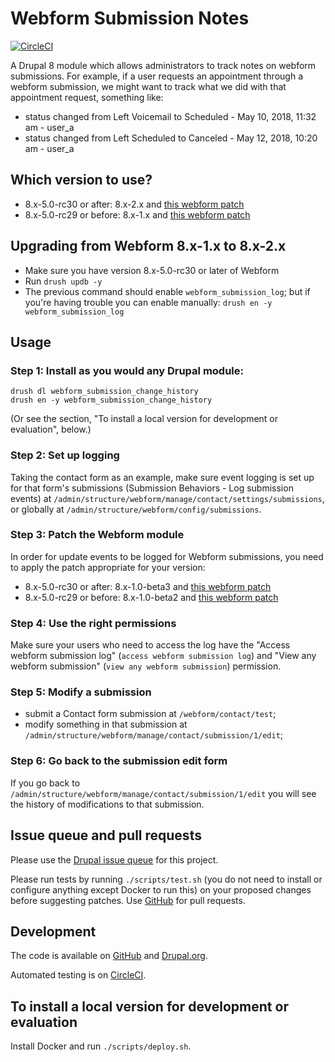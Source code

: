 Webform Submission Notes
=====

[![CircleCI](https://circleci.com/gh/dcycle/webform_submission_change_history.svg?style=svg)](https://circleci.com/gh/dcycle/webform_submission_change_history)

A Drupal 8 module which allows administrators to track notes on webform submissions. For example, if a user requests an appointment through a webform submission, we might want to track what we did with that appointment request, something like:

* status changed from Left Voicemail to Scheduled - May 10, 2018, 11:32 am - user_a
* status changed from Left Scheduled to Canceled - May 12, 2018, 10:20 am - user_a

Which version to use?
-----

* 8.x-5.0-rc30 or after: 8.x-2.x and [this webform patch]()
* 8.x-5.0-rc29 or before: 8.x-1.x and [this webform patch](https://www.drupal.org/files/issues/2018-05-29/2972498-8-webform-8.x-5.x-log-changes.patch)

Upgrading from Webform 8.x-1.x to 8.x-2.x
-----

* Make sure you have version 8.x-5.0-rc30 or later of Webform
* Run `drush updb -y`
* The previous command should enable `webform_submission_log`; but if you're having trouble you can enable manually: `drush en -y webform_submission_log`

Usage
-----

### Step 1: Install as you would any Drupal module:

    drush dl webform_submission_change_history
    drush en -y webform_submission_change_history

(Or see the section, "To install a local version for development or evaluation", below.)

### Step 2: Set up logging

Taking the contact form as an example, make sure event logging is set up for that form's submissions (Submission Behaviors - Log submission events) at `/admin/structure/webform/manage/contact/settings/submissions`, or globally at
`/admin/structure/webform/config/submissions`.

### Step 3: Patch the Webform module

In order for update events to be logged for Webform submissions, you need to apply the patch appropriate for your version:

* 8.x-5.0-rc30 or after: 8.x-1.0-beta3 and [this webform patch]()
* 8.x-5.0-rc29 or before: 8.x-1.0-beta2 and [this webform patch](https://www.drupal.org/project/webform/issues/2972498#comment-12613727)

### Step 4: Use the right permissions

Make sure your users who need to access the log have the "Access webform submission log" (`access webform submission log`) and "View any webform submission" (`view any webform submission`) permission.

### Step 5: Modify a submission

* submit a Contact form submission at `/webform/contact/test`;
* modify something in that submission at `/admin/structure/webform/manage/contact/submission/1/edit`;

### Step 6: Go back to the submission edit form

If you go back to `/admin/structure/webform/manage/contact/submission/1/edit` you will see the history of modifications to that submission.

Issue queue and pull requests
-----

Please use the [Drupal issue queue](https://www.drupal.org/project/issues/search/webform_submission_change_history) for this project.

Please run tests by running `./scripts/test.sh` (you do not need to install or configure anything except Docker to run this) on your proposed changes before suggesting patches. Use [GitHub](https://github.com/dcycle/webform_submission_change_history) for pull requests.

Development
-----

The code is available on [GitHub](https://github.com/dcycle/webform_submission_change_history) and [Drupal.org](https://www.drupal.org/project/webform_submission_change_history).

Automated testing is on [CircleCI](https://circleci.com/gh/dcycle/webform_submission_change_history).

To install a local version for development or evaluation
-----

Install Docker and run `./scripts/deploy.sh`.
